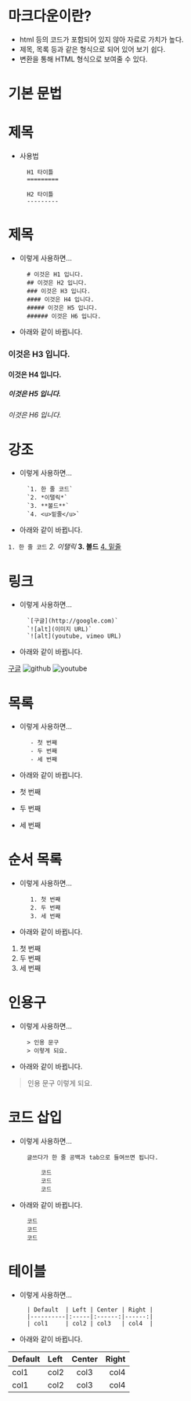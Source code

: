 마크다운이란?
========================================
- html 등의 코드가 포함되어 있지 않아 자료로 가치가 높다.
- 제목, 목록 등과 같은 형식으로 되어 있어 보기 쉽다.
- 변환을 통해 HTML 형식으로 보여줄 수 있다.


기본 문법
========================================


제목
========================================
- 사용법

        H1 타이틀
        =========

        H2 타이틀 
        ---------


제목
========================================
- 이렇게 사용하면...

        # 이것은 H1 입니다.
        ## 이것은 H2 입니다.
        ### 이것은 H3 입니다.
        #### 이것은 H4 입니다.
        ##### 이것은 H5 입니다.
        ###### 이것은 H6 입니다.

- 아래와 같이 바뀝니다.

### 이것은 H3 입니다.
#### 이것은 H4 입니다.
##### 이것은 H5 입니다.
###### 이것은 H6 입니다.

강조
========================================
- 이렇게 사용하면...

        `1. 한 줄 코드`
        `2. *이탤릭*`
        `3. **볼드**`
        `4. <u>밑줄</u>`

- 아래와 같이 바뀝니다.

`1. 한 줄 코드`
*2. 이탤릭*
**3. 볼드**
<u>4. 밑줄</u>


링크
========================================
- 이렇게 사용하면...

        `[구글](http://google.com)`
        `![alt](이미지 URL)`
        `![alt](youtube, vimeo URL)

- 아래와 같이 바뀝니다.

[구글](http://google.com)
![github](https://github.global.ssl.fastly.net/images/spinners/octocat-spinner-32.gif)
![youtube](http://www.youtube.com/embed/SCZF6I-Rc4I?list=PLg7s6cbtAD15Das5LK9mXt_g59DLWxKUe)


목록
========================================
- 이렇게 사용하면...

         - 첫 번째
         - 두 번째
         - 세 번째

- 아래와 같이 바뀝니다.
- 첫 번째
- 두 번째
- 세 번째


순서 목록
========================================
- 이렇게 사용하면...

         1. 첫 번째
         2. 두 번째
         3. 세 번째

- 아래와 같이 바뀝니다.
1. 첫 번째
2. 두 번째
3. 세 번째


인용구
========================================
- 이렇게 사용하면...

        > 인용 문구
        > 이렇게 되요.

- 아래와 같이 바뀝니다.

> 인용 문구
> 이렇게 되요.


코드 삽입
========================================
- 이렇게 사용하면...

        글쓰다가 한 줄 공백과 tab으로 들여쓰면 됩니다.

            코드 
            코드 
            코드
        
- 아래와 같이 바뀝니다.

        코드
        코드
        코드


테이블
========================================
- 이렇게 사용하면...

        | Default  | Left | Center | Right |
        |----------|:-----|:------:|------:|
        | col1     | col2 | col3   | col4  |

- 아래와 같이 바뀝니다.

| Default  | Left | Center | Right |
|----------|:-----|:------:|------:|
| col1     | col2 | col3   | col4  |
| col1     | col2 | col3   | col4  |


